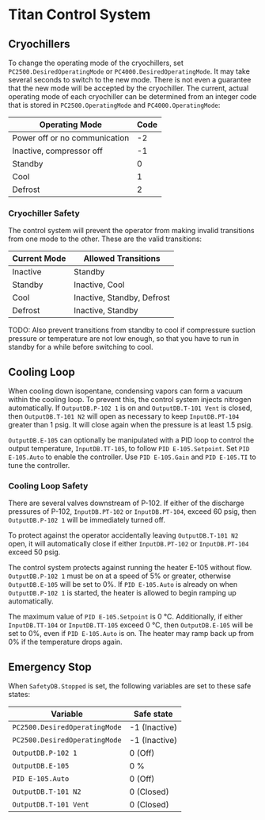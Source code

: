 # Titan Control System

## Cryochillers

To change the operating mode of the cryochillers, set `PC2500.DesiredOperatingMode` or `PC4000.DesiredOperatingMode`. It may take several seconds to switch to the new mode. There is not even a guarantee that the new mode will be accepted by the cryochiller. The current, actual operating mode of each cryochiller can be determined from an integer code that is stored in `PC2500.OperatingMode` and `PC4000.OperatingMode`:

Operating Mode | Code
-|-
Power off or no communication | -2
Inactive, compressor off | -1
Standby | 0
Cool | 1
Defrost | 2

### Cryochiller Safety

The control system will prevent the operator from making invalid transitions from one mode to the other. These are the valid transitions:

Current Mode | Allowed Transitions
-|-
Inactive | Standby
Standby | Inactive, Cool
Cool | Inactive, Standby, Defrost
Defrost | Inactive, Standby

TODO: Also prevent transitions from standby to cool if compressure suction pressure or temperature are not low enough, so that you have to run in standby for a while before switching to cool.


## Cooling Loop

When cooling down isopentane, condensing vapors can form a vacuum within the cooling loop. To prevent this, the control system injects nitrogen automatically. If `OutputDB.P-102 1` is on and `OutputDB.T-101 Vent` is closed, then `OutputDB.T-101 N2` will open as necessary to keep `InputDB.PT-104` greater than 1 psig. It will close again when the pressure is at least 1.5 psig.

`OutputDB.E-105` can optionally be manipulated with a PID loop to control the output temperature, `InputDB.TT-105`, to follow `PID E-105.Setpoint`. Set `PID E-105.Auto` to enable the controller. Use `PID E-105.Gain` and `PID E-105.TI` to tune the controller.

### Cooling Loop Safety

There are several valves downstream of P-102. If either of the discharge pressures of P-102, `InputDB.PT-102` or `InputDB.PT-104`, exceed 60 psig, then `OutputDB.P-102 1` will be immediately turned off.

To protect against the operator accidentally leaving `OutputDB.T-101 N2` open, it will automatically close if either `InputDB.PT-102` or `InputDB.PT-104` exceed 50 psig.

The control system protects against running the heater E-105 without flow. `OutputDB.P-102 1` must be on at a speed of 5% or greater, otherwise `OutputDB.E-105` will be set to 0%. If `PID E-105.Auto` is already on when `OutputDB.P-102 1` is started, the heater is allowed to begin ramping up automatically.

The maximum value of `PID E-105.Setpoint` is 0 °C. Additionally, if either `InputDB.TT-104` or `InputDB.TT-105` exceed 0 °C, then `OutputDB.E-105` will be set to 0%, even if `PID E-105.Auto` is on. The heater may ramp back up from 0% if the temperature drops again.

## Emergency Stop

When `SafetyDB.Stopped` is set, the following variables are set to these safe states:

Variable | Safe state
-|-
`PC2500.DesiredOperatingMode` | -1 (Inactive)
`PC2500.DesiredOperatingMode` | -1 (Inactive)
`OutputDB.P-102 1` | 0 (Off)
`OutputDB.E-105` | 0 % 
`PID E-105.Auto` | 0 (Off)
`OutputDB.T-101 N2` | 0 (Closed)
`OutputDB.T-101 Vent` | 0 (Closed)
